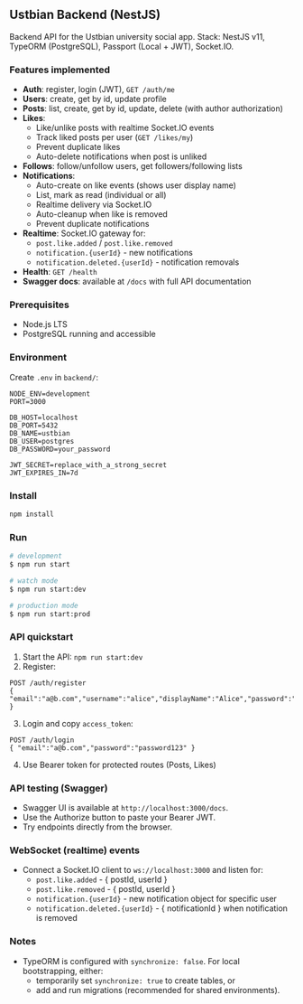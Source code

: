 ## Ustbian Backend (NestJS)

Backend API for the Ustbian university social app. Stack: NestJS v11, TypeORM (PostgreSQL), Passport (Local + JWT), Socket.IO.

### Features implemented
- **Auth**: register, login (JWT), `GET /auth/me`
- **Users**: create, get by id, update profile
- **Posts**: list, create, get by id, update, delete (with author authorization)
- **Likes**: 
  - Like/unlike posts with realtime Socket.IO events
  - Track liked posts per user (`GET /likes/my`)
  - Prevent duplicate likes
  - Auto-delete notifications when post is unliked
- **Follows**: follow/unfollow users, get followers/following lists
- **Notifications**: 
  - Auto-create on like events (shows user display name)
  - List, mark as read (individual or all)
  - Realtime delivery via Socket.IO
  - Auto-cleanup when like is removed
  - Prevent duplicate notifications
- **Realtime**: Socket.IO gateway for:
  - `post.like.added` / `post.like.removed`
  - `notification.{userId}` - new notifications
  - `notification.deleted.{userId}` - notification removals
- **Health**: `GET /health`
- **Swagger docs**: available at `/docs` with full API documentation

### Prerequisites
- Node.js LTS
- PostgreSQL running and accessible

### Environment
Create `.env` in `backend/`:

```
NODE_ENV=development
PORT=3000

DB_HOST=localhost
DB_PORT=5432
DB_NAME=ustbian
DB_USER=postgres
DB_PASSWORD=your_password

JWT_SECRET=replace_with_a_strong_secret
JWT_EXPIRES_IN=7d
```

### Install

```bash
npm install
```

### Run

```bash
# development
$ npm run start

# watch mode
$ npm run start:dev

# production mode
$ npm run start:prod
```

### API quickstart

1) Start the API: `npm run start:dev`
2) Register:
```
POST /auth/register
{ "email":"a@b.com","username":"alice","displayName":"Alice","password":"password123" }
```
3) Login and copy `access_token`:
```
POST /auth/login
{ "email":"a@b.com","password":"password123" }
```
4) Use Bearer token for protected routes (Posts, Likes)

### API testing (Swagger)
- Swagger UI is available at `http://localhost:3000/docs`.
- Use the Authorize button to paste your Bearer JWT.
- Try endpoints directly from the browser.

### WebSocket (realtime) events
- Connect a Socket.IO client to `ws://localhost:3000` and listen for:
  - `post.like.added` - { postId, userId }
  - `post.like.removed` - { postId, userId }
  - `notification.{userId}` - new notification object for specific user
  - `notification.deleted.{userId}` - { notificationId } when notification is removed

### Notes
- TypeORM is configured with `synchronize: false`. For local bootstrapping, either:
  - temporarily set `synchronize: true` to create tables, or
  - add and run migrations (recommended for shared environments).

